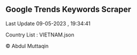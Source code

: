 

## Google Trends Keywords Scraper 
 
Last Update 09-05-2023 , 19:34:41

Country List :
VIETNAM.json



© Abdul Muttaqin 
